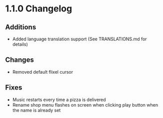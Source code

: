 # 1.1.0 Changelog

## Additions

- Added language translation support (See TRANSLATIONS.md for details)

## Changes

- Removed default flixel cursor

## Fixes

- Music restarts every time a pizza is delivered
- Rename shop menu flashes on screen when clicking play button when the name is already set
